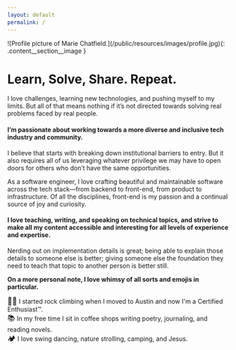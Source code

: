 ```yaml
---
layout: default
permalink: /
---
```


<div class="content__section">
  <div class="content__section__media align-center" markdown="block">
![Profile picture of Marie Chatfield.](/public/resources/images/profile.jpg){: .content__section__image }
  </div>
  <div class="content__section__text align-center content__section__text--align-title" markdown="block">

# Learn, Solve, Share. Repeat.

I love challenges, learning new technologies, and pushing myself to my limits.
But all of that means nothing if it’s not directed towards solving real problems faced by real people.

#### I’m passionate about working towards a more diverse and inclusive tech industry and community.

I believe that starts with breaking down institutional barriers to entry.
But it also requires all of us leveraging whatever privilege we may have to open doors for others who don’t have the same opportunities.

As a software engineer, I love crafting beautiful and maintainable software across the tech stack—from backend to front-end, from product to infrastructure. Of all the disciplines, front-end is my passion and a continual source of joy and curiosity.

#### I love teaching, writing, and speaking on technical topics, and strive to make all my content accessible and interesting for all levels of experience and expertise.

Nerding out on implementation details is great; being able to explain those details to someone else is better; giving someone else the foundation they need to teach that topic to another person is better still.

__On a more personal note, I love whimsy of all sorts and emojis in particular.__

<big>🧗‍♀️</big> I started rock climbing when I moved to Austin and now I'm a Certified Enthusiast™.
<br><big>📚</big> In my free time I sit in coffee shops writing poetry, journaling, and reading novels.
<br><big>🏕</big> I love swing dancing, nature strolling, camping, and Jesus.
</div>
</div>